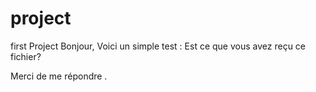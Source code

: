 # project
first Project
Bonjour, 
Voici un simple test : 
Est ce que vous avez reçu ce fichier?

Merci de me  répondre .
